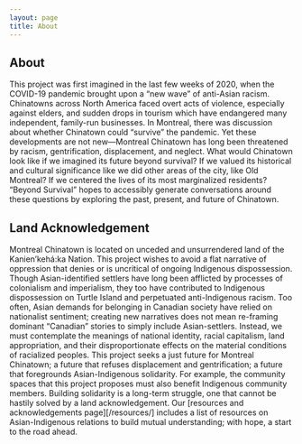 ```yaml
---
layout: page
title: About
---
```


## About

This project was first imagined in the last few weeks of 2020, when the COVID-19 pandemic brought upon a “new wave” of anti-Asian racism. Chinatowns across North America faced overt acts of violence, especially against elders, and sudden drops in tourism which have endangered many independent, family-run businesses. In Montreal, there was discussion about whether Chinatown could “survive” the pandemic. Yet these developments are not new—Montreal Chinatown has long been threatened by racism, gentrification, displacement, and neglect. What would Chinatown look like if we imagined its future beyond survival? If we valued its historical and cultural significance like we did other areas of the city, like Old Montreal? If we centered the lives of its most marginalized residents? “Beyond Survival” hopes to accessibly generate conversations around these questions by exploring the past, present, and future of Chinatown.

## Land Acknowledgement

Montreal Chinatown is located on unceded and unsurrendered land of the Kanien’kehá:ka Nation. This project wishes to avoid a flat narrative of oppression that denies or is uncritical of ongoing Indigenous dispossession. Though Asian-identified settlers have long been afflicted by processes of colonialism and imperialism, they too have contributed to Indigenous dispossession on Turtle Island and perpetuated anti-Indigenous racism. Too often, Asian demands for belonging in Canadian society have relied on nationalist sentiment; creating new narratives does not mean re-framing dominant “Canadian” stories to simply include Asian-settlers. Instead, we must contemplate the meanings of national identity, racial capitalism, land appropriation, and their disproportionate effects on the material conditions of racialized peoples. This project seeks a just future for Montreal Chinatown; a future that refuses displacement and gentrification; a future that foregrounds Asian-Indigenous solidarity. For example, the community spaces that this project proposes must also benefit Indigenous community members. Building solidarity is a long-term struggle, one that cannot be hastily solved by a land acknowledgement. Our [resources and acknowledgements page][/resources/] includes a list of resources on Asian-Indigenous relations to build mutual understanding; with hope, a start to the road ahead.
